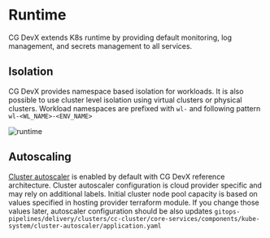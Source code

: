 # Runtime

CG DevX extends K8s runtime by providing default monitoring, log management, and secrets management to all services.

## Isolation

CG DevX provides namespace based isolation for workloads. It is also possible to use cluster level isolation using
virtual clusters or physical clusters.
Workload namespaces are prefixed with `wl-` and following pattern `wl-<WL_NAME>-<ENV_NAME>`

![runtime](../../assets/diagrams.drawio)

## Autoscaling

[Cluster autoscaler](https://github.com/kubernetes/autoscaler/tree/master/cluster-autoscaler) is enabled by default with
CG DevX reference architecture. Cluster autoscaler configuration is cloud provider specific and may rely on additional
labels. Initial cluster node pool capacity is based on values specified in hosting provider terraform module. If you
change those values later, autoscaler configuration should be also
updates `gitops-pipelines/delivery/clusters/cc-cluster/core-services/components/kube-system/cluster-autoscaler/application.yaml`

